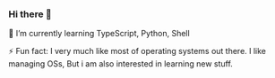 ### Hi there 👋

🌱 I’m currently learning TypeScript, Python, Shell

⚡ Fun fact: I very much like most of operating systems out there. I like managing OSs, But i am also interested in learning new stuff.
<!--
**dmandinec/dmandinec** is a ✨ _special_ ✨ repository because its `README.md` (this file) appears on your GitHub profile.

Here are some ideas to get you started:

- 🔭 I’m currently working on ...
- 🌱 I’m currently learning ...
- 👯 I’m looking to collaborate on ...
- 🤔 I’m looking for help with ...
- 💬 Ask me about ...
- 📫 How to reach me: ...
- 😄 Pronouns: ...
- ⚡ Fun fact: ...
-->
